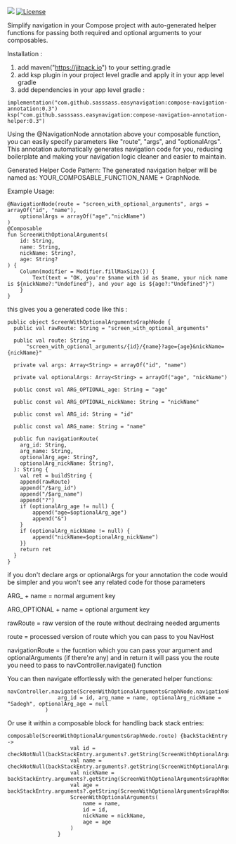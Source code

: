 [![](https://jitpack.io/v/sasssass/easynavigation.svg)](https://jitpack.io/#sasssass/easynavigation)
[![License](https://img.shields.io/badge/License-Apache_2.0-blue.svg)](https://opensource.org/licenses/Apache-2.0)



Simplify navigation in your Compose project with auto-generated helper functions for passing both required and optional arguments to your composables.

Installation : 
1. add maven("https://jitpack.io") to your setting.gradle
2. add ksp plugin in your project level gradle and apply it in your app level gradle
3. add dependencies in your app level gradle :
```
implementation("com.github.sasssass.easynavigation:compose-navigation-annotation:0.3")
ksp("com.github.sasssass.easynavigation:compose-navigation-annotation-helper:0.3")
```
Using the @NavigationNode annotation above your composable function, you can easily specify parameters like "route", "args", and "optionalArgs". This annotation automatically generates navigation code for you, reducing boilerplate and making your navigation logic cleaner and easier to maintain.

Generated Helper Code Pattern:
The generated navigation helper will be named as: YOUR_COMPOSABLE_FUNCTION_NAME + GraphNode.

Example Usage:

```
@NavigationNode(route = "screen_with_optional_arguments", args = arrayOf("id", "name"),
    optionalArgs = arrayOf("age","nickName")
)
@Composable
fun ScreenWithOptionalArguments(
    id: String,
    name: String,
    nickName: String?,
    age: String?
) {
    Column(modifier = Modifier.fillMaxSize()) {
        Text(text = "OK, you're $name with id as $name, your nick name is ${nickName?:"Undefined"}, and your age is ${age?:"Undefined"}")
    }
}
```

this gives you a generated code like this : 

```
public object ScreenWithOptionalArgumentsGraphNode {
  public val rawRoute: String = "screen_with_optional_arguments"

  public val route: String =
      "screen_with_optional_arguments/{id}/{name}?age={age}&nickName={nickName}"

  private val args: Array<String> = arrayOf("id", "name")

  private val optionalArgs: Array<String> = arrayOf("age", "nickName")

  public const val ARG_OPTIONAL_age: String = "age"

  public const val ARG_OPTIONAL_nickName: String = "nickName"

  public const val ARG_id: String = "id"

  public const val ARG_name: String = "name"

  public fun navigationRoute(
    arg_id: String,
    arg_name: String,
    optionalArg_age: String?,
    optionalArg_nickName: String?,
  ): String {
    val ret = buildString {
    append(rawRoute)
    append("/$arg_id")
    append("/$arg_name")
    append("?")
    if (optionalArg_age != null) {
        append("age=$optionalArg_age")
    	append("&")
    }
    if (optionalArg_nickName != null) {
        append("nickName=$optionalArg_nickName")
    }}
    return ret
  }
}
```

if you don't declare args or optionalArgs for your annotation the code would be simpler and you won't see any related code for those parameters

ARG_ + name = normal argument key

ARG_OPTIONAL + name = optional argument key

rawRoute = raw version of the route without declraing needed arguments

route = processed version of route which you can pass to you NavHost

navigationRoute = the fucntion which you can pass your argument and optionalArguments (if there're any) and in return it will pass you the route you need to pass to navController.navigate() function

You can then navigate effortlessly with the generated helper functions:

```
navController.navigate(ScreenWithOptionalArgumentsGraphNode.navigationRoute(
                arg_id = id, arg_name = name, optionalArg_nickName = "Sadegh", optionalArg_age = null
            )
```
Or use it within a composable block for handling back stack entries:

```
composable(ScreenWithOptionalArgumentsGraphNode.route) {backStackEntry ->
                    val id = checkNotNull(backStackEntry.arguments?.getString(ScreenWithOptionalArgumentsGraphNode.ARG_id))
                    val name = checkNotNull(backStackEntry.arguments?.getString(ScreenWithOptionalArgumentsGraphNode.ARG_name))
                    val nickName = backStackEntry.arguments?.getString(ScreenWithOptionalArgumentsGraphNode.ARG_OPTIONAL_nickName)
                    val age = backStackEntry.arguments?.getString(ScreenWithOptionalArgumentsGraphNode.ARG_OPTIONAL_age)
                    ScreenWithOptionalArguments(
                        name = name,
                        id = id,
                        nickName = nickName,
                        age = age
                    )
                }
```
